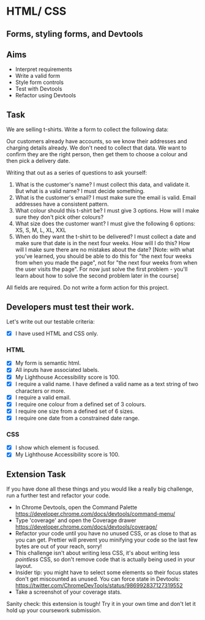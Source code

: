 # HTML/ CSS

## Forms, styling forms, and Devtools

## Aims

- Interpret requirements
- Write a valid form
- Style form controls
- Test with Devtools
- Refactor using Devtools

## Task

We are selling t-shirts. Write a form to collect the following data:

Our customers already have accounts, so we know their addresses and charging details already. We don't need to collect that data. We want to confirm they are the right person, then get them to choose a colour and then pick a delivery date.

Writing that out as a series of questions to ask yourself:

1. What is the customer's name? I must collect this data, and validate it. But what is a valid name? I must decide something.
2. What is the customer's email? I must make sure the email is valid. Email addresses have a consistent pattern.
3. What colour should this t-shirt be? I must give 3 options. How will I make sure they don't pick other colours?
4. What size does the customer want? I must give the following 6 options: XS, S, M, L, XL, XXL
5. When do they want the t-shirt to be delivered? I must collect a date and make sure that date is in the next four weeks. How will I do this? How will I make sure there are no mistakes about the date? [Note: with what you've learned, you should be able to do this for "the next four weeks from when you made the page", not for "the next four weeks from when the user visits the page". For now just solve the first problem - you'll learn about how to solve the second problem later in the course]

All fields are required.
Do not write a form action for this project.

## Developers must test their work.

Let's write out our testable criteria:

- [X] I have used HTML and CSS only.

### HTML

- [X] My form is semantic html.
- [X] All inputs have associated labels.
- [X] My Lighthouse Accessibility score is 100.
- [X] I require a valid name. I have defined a valid name as a text string of two characters or more.
- [X] I require a valid email.
- [X] I require one colour from a defined set of 3 colours.
- [X] I require one size from a defined set of 6 sizes.
- [X] I require one date from a constrained date range.

### CSS

- [X] I show which element is focused.
- [X] My Lighthouse Accessibility score is 100.

## Extension Task

If you have done all these things and you would like a really big challenge, run a further test and refactor your code.

- In Chrome Devtools, open the Command Palette
  https://developer.chrome.com/docs/devtools/command-menu/
- Type 'coverage' and open the Coverage drawer
  https://developer.chrome.com/docs/devtools/coverage/
- Refactor your code until you have no unused CSS, or as close to that as you can get. Prettier will prevent you minifying your code so the last few bytes are out of your reach, sorry!
- This challenge isn't about writing less CSS, it's about writing less _pointless_ CSS, so don't remove code that is actually being used in your layout.
- Insider tip: you might have to select some elements so their focus states don't get miscounted as unused. You can force state in Devtools:
  https://twitter.com/ChromeDevTools/status/986992837127319552
- Take a screenshot of your coverage stats.

Sanity check: this extension is tough! Try it in your own time and don't let it hold up your coursework submission.
